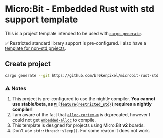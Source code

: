 # Micro:Bit - Embedded Rust with std support template

This is a project template intended to be used with [`cargo-generate`](https://github.com/cargo-generate/cargo-generate).

✅ Restricted standard library support is pre-configured. I also have a [template for non-std projects](https://github.com/br0kenpixel/microbit-rust-nostd).

## Create project
```sh
cargo generate --git https://github.com/br0kenpixel/microbit-rust-std
```

### ⚠️ Notes
1. This project is pre-configured to use the nightly compiler. __You cannot use stable/beta, as [`#![feature(restricted_std)]`](https://doc.rust-lang.org/beta/unstable-book/library-features/restricted-std.html) requires a nightly
compiler!__
2. I am aware of the fact that [`alloc-cortex-m`](https://crates.io/crates/alloc-cortex-m) is deprecated, however I could not get [`embedded-alloc`](https://crates.io/crates/embedded-alloc) to compile.
3. This template is designed for projects using Micro:Bit __v2__ boards.
4. Don't use `std::thread::sleep()`. For some reason it does not work.
